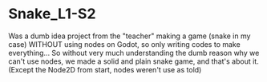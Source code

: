 # Snake_L1-S2

Was a dumb idea project from the "teacher" making a game (snake in my case) WITHOUT using nodes on Godot, so only writing codes to make everything...
So without very much understanding the dumb reason why we can't use nodes, we made a solid and plain snake game, and that's about it. (Except the Node2D from start, nodes weren't use as told)

